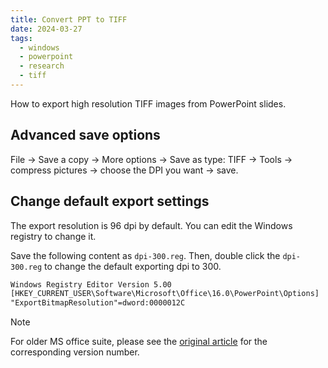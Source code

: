 ```yaml
---
title: Convert PPT to TIFF
date: 2024-03-27
tags:
  - windows
  - powerpoint
  - research
  - tiff
---
```


How to export high resolution TIFF images from PowerPoint slides.

## Advanced save options

File -> Save a copy -> More options -> Save as type: TIFF -> Tools -> compress pictures -> choose the DPI you want -> save.

## Change default export settings

The export resolution is 96 dpi by default. You can edit the Windows registry to change it.

Save the following content as `dpi-300.reg`. Then, double click the `dpi-300.reg` to change the default exporting dpi to 300.

```txt title="dpi-300.reg"
Windows Registry Editor Version 5.00
[HKEY_CURRENT_USER\Software\Microsoft\Office\16.0\PowerPoint\Options]
"ExportBitmapResolution"=dword:0000012C
```

> [!NOTE]
>  For older MS office suite, please see the [original article](https://learn.microsoft.com/en-us/office/troubleshoot/powerpoint/change-export-slide-resolution) for the corresponding version number.
